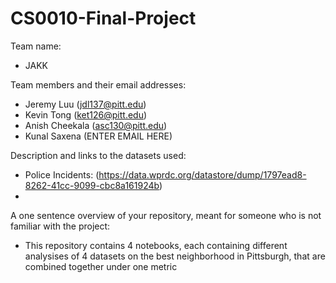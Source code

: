 # CS0010-Final-Project

Team name: 
- JAKK

Team members and their email addresses: 
- Jeremy Luu (jdl137@pitt.edu)
- Kevin Tong (ket126@pitt.edu)
- Anish Cheekala (asc130@pitt.edu) 
- Kunal Saxena (ENTER EMAIL HERE)

Description and links to the datasets used: 
- Police Incidents: (https://data.wprdc.org/datastore/dump/1797ead8-8262-41cc-9099-cbc8a161924b)
- 

A one sentence overview of your repository, meant for someone who is not familiar with the project: 
- This repository contains 4 notebooks, each containing different analysises of 4 datasets on the best neighborhood in Pittsburgh, that are combined together under one metric
